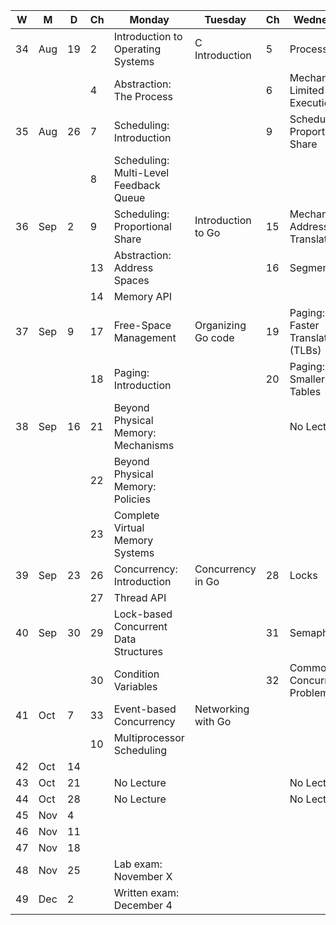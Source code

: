 | W  | M   | D  | Ch | Monday                                 | Tuesday            | Ch | Wednesday                           | Deadlines | Comments |
|----|-----|----|----|----------------------------------------|--------------------|----|-------------------------------------|-----------|----------|
| 34 | Aug | 19 | 2  | Introduction to Operating Systems      | C Introduction     | 5  | Process API                         |           |          |
|    |     |    | 4  | Abstraction: The Process               |                    | 6  | Mechanism: Limited Direct Execution |           |          |
| 35 | Aug | 26 | 7  | Scheduling: Introduction               |                    | 9  | Scheduling: Proportional Share      |           |          |
|    |     |    | 8  | Scheduling: Multi-Level Feedback Queue |                    |    |                                     |           |          |
| 36 | Sep | 2  | 9  | Scheduling: Proportional Share         | Introduction to Go | 15 | Mechanism: Address Translation      | Lab 1     |          |
|    |     |    | 13 | Abstraction: Address Spaces            |                    | 16 | Segmentation                        |           |          |
|    |     |    | 14 | Memory API                             |                    |    |                                     |           |          |
| 37 | Sep | 9  | 17 | Free-Space Management                  | Organizing Go code | 19 | Paging: Faster Translation (TLBs)   | Lab 2     |          |
|    |     |    | 18 | Paging: Introduction                   |                    | 20 | Paging: Smaller Tables              |           |          |
| 38 | Sep | 16 | 21 | Beyond Physical Memory: Mechanisms     |                    |    | No Lecture                          |           |          |
|    |     |    | 22 | Beyond Physical Memory: Policies       |                    |    |                                     |           |          |
|    |     |    | 23 | Complete Virtual Memory Systems        |                    |    |                                     |           |          |
| 39 | Sep | 23 | 26 | Concurrency: Introduction              | Concurrency in Go  | 28 | Locks                               | Lab 3     |          |
|    |     |    | 27 | Thread API                             |                    |    |                                     |           |          |
| 40 | Sep | 30 | 29 | Lock-based Concurrent Data Structures  |                    | 31 | Semaphores                          |           |          |
|    |     |    | 30 | Condition Variables                    |                    | 32 | Common Concurrency Problems         |           |          |
| 41 | Oct | 7  | 33 | Event-based Concurrency                | Networking with Go |    |                                     | Lab 4     |          |
|    |     |    | 10 | Multiprocessor Scheduling              |                    |    |                                     |           |          |
| 42 | Oct | 14 |    |                                        |                    |    |                                     |           |          |
| 43 | Oct | 21 |    | No Lecture                             |                    |    | No Lecture                          | Lab 5     | AFT      |
| 44 | Oct | 28 |    | No Lecture                             |                    |    | No Lecture                          | Lab 6     | SOSP     |
| 45 | Nov | 4  |    |                                        |                    |    |                                     |           |          |
| 46 | Nov | 11 |    |                                        |                    |    |                                     |           |          |
| 47 | Nov | 18 |    |                                        |                    |    |                                     | Lab 7     |          |
| 48 | Nov | 25 |    | Lab exam: November X                   |                    |    |                                     |           |          |
| 49 | Dec | 2  |    | Written exam: December 4               |                    |    |                                     |           |          |